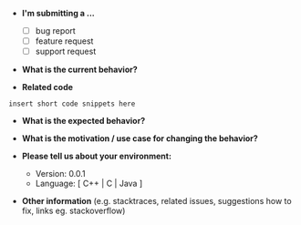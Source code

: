 * **I'm submitting a ...**
  - [ ] bug report
  - [ ] feature request
  - [ ] support request

* **What is the current behavior?**



* **Related code**
```
insert short code snippets here
```


* **What is the expected behavior?**



* **What is the motivation / use case for changing the behavior?**



* **Please tell us about your environment:**
  
  - Version: 0.0.1
  - Language: [ C++ | C | Java ]


* **Other information** (e.g. stacktraces, related issues, suggestions how to fix, links eg. stackoverflow)
